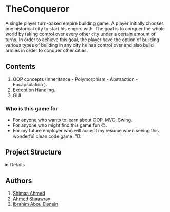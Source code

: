 # TheConqueror
A single player turn-based empire building game. A player
initially chooses one historical city to start his empire with. The goal is to conquer the whole
world by taking control over every other city under a certain amount of turns. In order to
achieve this goal, the player have the option of building various types of building in any city he has control over and also build armies in order to conquer other cities.

## Contents 
1. OOP concepts (Inheritance - Polymorphism - Abstraction - Encapsulation ).
2. Exception Handling.
3. GUI 

### Who is this game for
  - For anyone who wants to learn about OOP, MVC, Swing. 
  - For anyone who might find this game fun :relieved:.
  - For my future employer who will accept my resume when seeing this wonderful clean code game :"D.
## Project Structure
<details>
    
```bash
src/
├── buildings
│   ├── ArcheryRange.java
│   ├── Barracks.java
│   ├── Building.java
│   ├── EconomicBuilding.java
│   ├── Market.java
│   └── ..............
├── controllers
│   └── Controller.java
├── engine
│   ├── City.java
│   ├── Distance.java
│   ├── Game.java
│   ├── Player.java
│   └── ............
├── exceptions
│   ├── ArmyException.java
│   ├── BuildingException.java
│   ├── FriendlyCityException.java
│   ├── FriendlyFireException.java
│   └── .......................
├── units
│   ├── Archer.java
│   ├── Army.java
│   ├── Infantry.java
│   ├── Status.java
│   └── ................
├── utlis
│   └── ReadingCSVFile.java
└── views
    ├── button
    │   ├── CityButton.java
    │   ├── StyledButton.java
    │   └── UnitButton.java
    ├── MyInputVerifier.java
    ├── panel
    │   ├── ArmyPanel.java
    │   ├── CardsPanel.java
    │   ├── MilitaryBuildingPanel.java
    │   ├── PlayerPanel.java
    │   └── .....................
    ├── RXCardLayout.java
    └── view
        ├── BattleView.java
        ├── CityView.java
        ├── EndGameView.java
        ├── StartView.java
        └── ..............

```
</details>

## Authors 
1. [Shimaa Ahmed](https://github.com/ShimaaBetah)
2. [Ahmed Shaawray](https://github.com/shaarawy29)
3. [Ibrahim Abou Elenein](https://github.com/aboueleyes)

